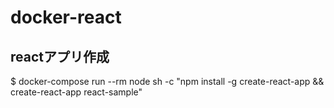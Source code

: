 # docker-react

## reactアプリ作成
$ docker-compose run --rm node sh -c "npm install -g create-react-app && create-react-app react-sample"
